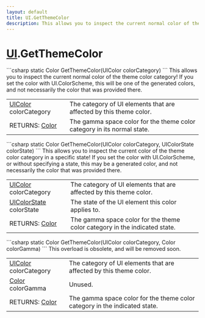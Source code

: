 ```yaml
---
layout: default
title: UI.GetThemeColor
description: This allows you to inspect the current normal color of the theme color category! If you set the color with UI.ColorScheme, this will be one of the generated colors, and not necessarily the color that was provided there.
---
```

# [UI]({{site.url}}/Pages/StereoKit/UI.html).GetThemeColor

<div class='signature' markdown='1'>
```csharp
static Color GetThemeColor(UIColor colorCategory)
```
This allows you to inspect the current normal color of the
theme color category! If you set the color with UI.ColorScheme,
this will be one of the generated colors, and not necessarily the
color that was provided there.
</div>

|  |  |
|--|--|
|[UIColor]({{site.url}}/Pages/StereoKit/UIColor.html) colorCategory|The category of UI elements that are             affected by this theme color.|
|RETURNS: [Color]({{site.url}}/Pages/StereoKit/Color.html)|The gamma space color for the theme color category in its normal state.|

<div class='signature' markdown='1'>
```csharp
static Color GetThemeColor(UIColor colorCategory, UIColorState colorState)
```
This allows you to inspect the current color of the theme
color category in a specific state! If you set the color with
UI.ColorScheme, or without specifying a state, this may be a
generated color, and not necessarily the color that was provided
there.
</div>

|  |  |
|--|--|
|[UIColor]({{site.url}}/Pages/StereoKit/UIColor.html) colorCategory|The category of UI elements that are             affected by this theme color.|
|[UIColorState]({{site.url}}/Pages/StereoKit/UIColorState.html) colorState|The state of the UI element this color             applies to.|
|RETURNS: [Color]({{site.url}}/Pages/StereoKit/Color.html)|The gamma space color for the theme color category in the indicated state.|

<div class='signature' markdown='1'>
```csharp
static Color GetThemeColor(UIColor colorCategory, Color colorGamma)
```
This overload is obsolete, and will be removed soon.
</div>

|  |  |
|--|--|
|[UIColor]({{site.url}}/Pages/StereoKit/UIColor.html) colorCategory|The category of UI elements that are             affected by this theme color.|
|[Color]({{site.url}}/Pages/StereoKit/Color.html) colorGamma|Unused.|
|RETURNS: [Color]({{site.url}}/Pages/StereoKit/Color.html)|The gamma space color for the theme color category in the indicated state.|




